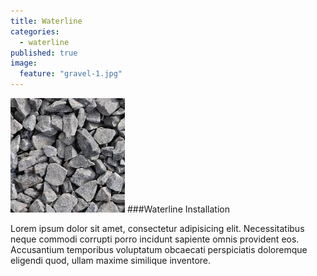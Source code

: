 ```yaml
---
title: Waterline
categories: 
  - waterline
published: true
image: 
  feature: "gravel-1.jpg"
---
```



<img src="img/gravel-1.jpg">
###Waterline Installation

Lorem ipsum dolor sit amet, consectetur adipisicing elit. Necessitatibus neque commodi corrupti porro incidunt sapiente omnis provident eos. Accusantium temporibus voluptatum obcaecati perspiciatis doloremque eligendi quod, ullam maxime similique inventore.
